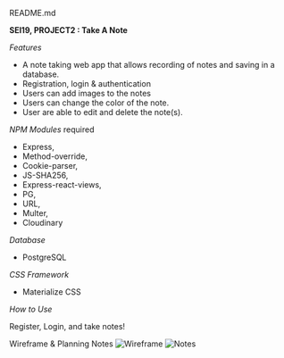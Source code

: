 README.md

**SEI19, PROJECT2 : Take A Note**


_Features_

- A note taking web app that allows recording of notes and saving in a database.
- Registration, login & authentication
- Users can add images to the notes
- Users can change the color of the note.
- User are able to edit and delete the note(s).

_NPM Modules_ required

- Express,
- Method-override,
- Cookie-parser,
- JS-SHA256,
- Express-react-views,
- PG,
- URL,
- Multer,
- Cloudinary

_Database_

- PostgreSQL

_CSS Framework_

- Materialize CSS


_How to Use_

Register, Login, and take notes!

Wireframe & Planning Notes
![Wireframe](public/images/IMG_7651.png)
![Notes](public/images/IMG_7652.png)
